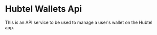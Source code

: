 # Hubtel Wallets Api

This is an API service to be used to manage a user's wallet on the Hubtel app. 


